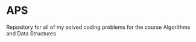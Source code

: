 # APS
Repository for all of my solved coding problems for the course Algorithms and Data Structures
